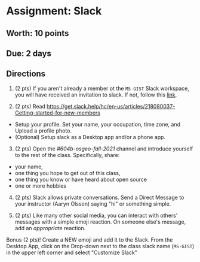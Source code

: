 # Assignment: Slack
## Worth: 10 points
## Due: 2 days

## Directions
1. (2 pts) If you aren't already a member ot the `MS-GIST` Slack workspace, you will have received an invitation to slack. If not, follow this [link](https://join.slack.com/t/uagist/shared_invite/enQtNTI1MjMzNzAxOTA3LTM2ZmRmOTY0ZTk1YTRkOWEyYWNlN2Q2OTkxZDkzMzViODYyYTdiNWRmZTFiYzA5MTk0MWNiOWI5ZWE5ZTYwOTk).

2. (2 pts) Read https://get.slack.help/hc/en-us/articles/218080037-Getting-started-for-new-members 
- Setup your profile. Set your name, your occupation, time zone, and Upload a profile photo.
- (Optional) Setup slack as a Desktop app and/or a phone app.

3. (2 pts) Open the *#604b-osgeo-fall-2021* channel and introduce yourself to the rest of the class. Specifically, share:
- your name, 
- one thing you hope to get out of this class, 
- one thing you know or have heard about open source
- one or more hobbies

4. (2 pts) Slack allows private conversations. Send a Direct Message to your instructor (Aaryn Olsson) saying "hi" or something simple.

5. (2 pts) Like many other social media, you can interact with others' messages with a simple emoji reaction. On someone else's message, 
add an _appropriate_ reaction. 

Bonus (2 pts)! Create a NEW emoji and add it to the Slack. From the Desktop App, click on the Drop-down next to the class slack name (`MS-GIST`) in the upper left corner and select 
"Customize Slack"
